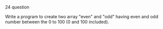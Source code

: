 24 question

Write a program to create two array "even" and "odd" having even and odd number between the 0 to 100 (0 and 100 included).
